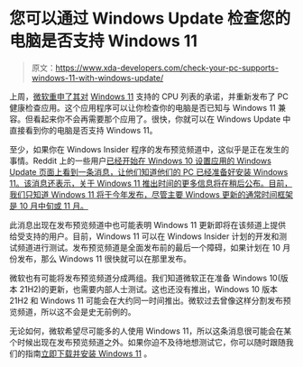 # 您可以通过 Windows Update 检查您的电脑是否支持 Windows 11

> 原文：<https://www.xda-developers.com/check-your-pc-supports-windows-11-with-windows-update/>

上周，[微软重申了其对](https://www.xda-developers.com/windows-11-officially-wont-support-amd-zen-or-most-intel-7th-gen-processors/) [Windows 11](https://www.xda-developers.com/windows-11/) 支持的 CPU 列表的承诺，并重新发布了 PC 健康检查应用。这个应用程序可以让你检查你的电脑是否已知与 Windows 11 兼容。但看起来你不会再需要那个应用了。很快，你就可以在 Windows Update 中直接看到你的电脑是否支持 Windows 11。

至少，如果你在 Windows Insider 程序的发布预览频道中，这似乎是正在发生的事情。Reddit 上的一些用户[已经开始在 Windows 10 设置应用的 Windows Update 页面上看到一条消息，让他们知道他们的 PC 已经准备好安装 Windows 11。该消息还表示，关于 Windows 11 推出时间的更多信息将在稍后公布。目前，我们只知道 Windows 11 将于今年发布，尽管主要 Windows 更新的通常时间框架是 10 月中旬或 11 月。](https://www.reddit.com/r/Windows11/comments/pe4iwq/windows_11_coming_soon_to_release_preview_got/)

此消息出现在发布预览频道中也可能表明 Windows 11 更新即将在该频道上提供给受支持的用户。目前，Windows 11 可以在 Windows Insider 计划的开发和测试频道进行测试。发布预览频道是全面发布前的最后一个障碍，如果计划在 10 月份发布，那么 Windows 11 很快就可以在那里发布。

微软也有可能将发布预览频道分成两组。我们知道微软正在准备 Windows 10(版本 21H2)的更新，也需要内部人士测试。这也还没有推出，Windows 10 版本 21H2 和 Windows 11 可能会在大约同一时间推出。微软过去曾像这样分割发布预览频道，所以这不会是史无前例的。

无论如何，微软希望尽可能多的人使用 Windows 11，所以这条消息很可能会在某个时候出现在发布预览频道之外。如果你迫不及待地想测试它，你可以随时跟随我们的指南[立即下载并安装 Windows 11](https://www.xda-developers.com/download-windows-11/) 。